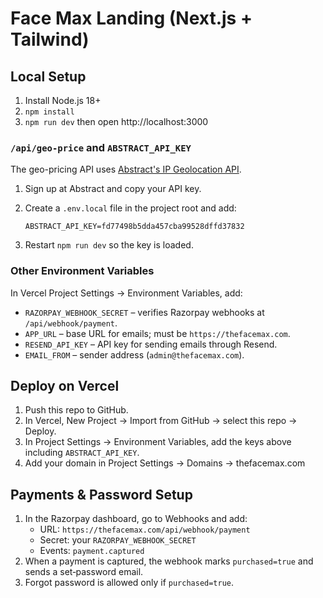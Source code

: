 # Face Max Landing (Next.js + Tailwind)

## Local Setup
1. Install Node.js 18+
2. `npm install`
3. `npm run dev` then open http://localhost:3000

### `/api/geo-price` and `ABSTRACT_API_KEY`
The geo-pricing API uses [Abstract's IP Geolocation API](https://www.abstractapi.com/ip-geolocation-api).

1. Sign up at Abstract and copy your API key.
2. Create a `.env.local` file in the project root and add:

   ```env
   ABSTRACT_API_KEY=fd77498b5dda457cba99528dffd37832
   ```
3. Restart `npm run dev` so the key is loaded.

### Other Environment Variables
In Vercel Project Settings → Environment Variables, add:

- `RAZORPAY_WEBHOOK_SECRET` – verifies Razorpay webhooks at `/api/webhook/payment`.
- `APP_URL` – base URL for emails; must be `https://thefacemax.com`.
- `RESEND_API_KEY` – API key for sending emails through Resend.
- `EMAIL_FROM` – sender address (`admin@thefacemax.com`).

## Deploy on Vercel
1. Push this repo to GitHub.
2. In Vercel, New Project → Import from GitHub → select this repo → Deploy.
3. In Project Settings → Environment Variables, add the keys above including `ABSTRACT_API_KEY`.
4. Add your domain in Project Settings → Domains → thefacemax.com

## Payments & Password Setup
1. In the Razorpay dashboard, go to Webhooks and add:
   - URL: `https://thefacemax.com/api/webhook/payment`
   - Secret: your `RAZORPAY_WEBHOOK_SECRET`
   - Events: `payment.captured`
2. When a payment is captured, the webhook marks `purchased=true` and sends a set‑password email.
3. Forgot password is allowed only if `purchased=true`.
